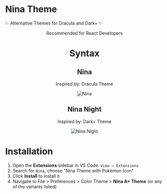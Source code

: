# Nina Theme

✨ Alternative Themes for Dracula and Dark+ ✨

<div align="center">
Recommended for React Developers
  <h1>Syntax</h1>

## Nina

Inspired by: Dracula Theme

![Nina](https://i.ibb.co/RDXggrY/nina-t.png)

## Nina Night

Inspired by: Dark+ Theme

![Nina Night](https://i.ibb.co/ZGxS7jh/nina-night.png)

</div>

# Installation

1. Open the **Extensions** sidebar in VS Code. `View → Extensions`
1. Search for `Nina`, choose "Nina Theme with Pokémon Icon"
1. Click **Install** to install it
1. Navigate to File > Preferences > Color Theme > **Nina A+ Theme** (or any of the variants listed)
